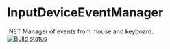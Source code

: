 # InputDeviceEventManager
.NET Manager of events from mouse and keyboard.<br />
[![Build status](https://ci.appveyor.com/api/projects/status/njojqsefcsk9wu1o?svg=true)](https://ci.appveyor.com/project/iovigi/inputdeviceeventmanager)